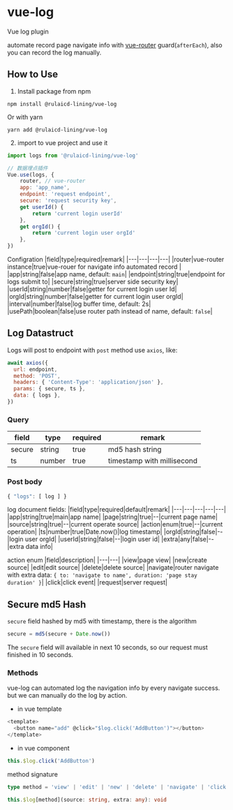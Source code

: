 # vue-log
Vue log plugin

automate record page navigate info with [vue-router]('https://github.com/vuejs/router#readme') guard(`afterEach`), also you can record the log manually.
## How to Use
1. Install package from npm
```shell
npm install @rulaicd-lining/vue-log
```
Or with yarn
```shell
yarn add @rulaicd-lining/vue-log
```
2. import to vue project and use it
```js
import logs from '@rulaicd-lining/vue-log'

// 数据埋点插件
Vue.use(logs, {
    router, // vue-router
    app: 'app_name',
    endpoint: 'request endpoint',
    secure: 'request security key',
    get userId() {
        return 'current login userId'
    },
    get orgId() {
        return 'current login user orgId'
    },
})
```
Configration
|field|type|required|remark|
|---|---|---|---|
|router|vue-router instance|true|vue-rouer for navigate info automated record |
|app|string|false|app name, default: `main`|
|endpoint|string|true|endpoint for logs submit to|
|secure|string|true|server side security key|
|userId|string|number|false|getter for current login user Id|
|orgId|string|number|false|getter for current login user orgId|
|interval|number|false|log buffer time, default: 2s|
|usePath|boolean|false|use router path instead of name, default: `false`|

## Log Datastruct
Logs will post to endpoint with `post` method use `axios`, like:
```js
await axios({
  url: endpoint,
  method: 'POST',
  headers: { 'Content-Type': 'application/json' },
  params: { secure, ts },
  data: { logs },
})

```

### Query
|field|type|required|remark|
|---|---|---|---|
|secure|string|true|md5 hash string|
|ts|number|true|timestamp with millisecond|


### Post body
```js
{ "logs": [ log ] }
```
log document fields:
|field|type|required|default|remark|
|---|---|---|---|---|
|app|string|true|main|app name|
|page|string|true|--|current page name|
|source|string|true|--|current operate source|
|action|enum|true|--|current operation|
|ts|number|true|Date.now()|log timestamp|
|orgId|string|false|--|login user orgId|
|userId|string|false|--|login user id|
|extra|any|false|--|extra data info|

action enum
|field|description|
|---|---|
|view|page view|
|new|create source|
|edit|edit source|
|delete|delete source|
|navigate|router navigate with extra data: `{ to: 'navigate to name', duration: 'page stay duration' }`|
|click|click event|
|request|server request|

## Secure md5 Hash
`secure` field hashed by md5 with timestamp, there is the algorithm
```js
secure = md5(secure + Date.now())
```
The `secure` field will available in next 10 seconds, so our request must finished in 10 seconds.

### Methods
vue-log can automated log the navigation info by every navigate success. but we can manually do the log by action.

- in vue template
```js
<template>
  <button name="add" @click="$log.click('AddButton')"></button>
</template>
```
- in vue component
```js
this.$log.click('AddButton')
```


method signature
```ts
type method = 'view' | 'edit' | 'new' | 'delete' | 'navigate' | 'click' | 'request'

this.$log[method](source: string, extra: any): void
```
